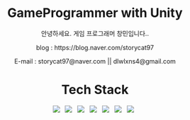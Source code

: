 <h1 align="center" >GameProgrammer with Unity</h1>
<p align="center">안녕하세요. 게임 프로그래머 창민입니다..
<p align="center">blog : https://blog.naver.com/storycat97
<p align="center">E-mail : storycat97@naver.com || dlwlxns4@gmail.com

 
<p align="center"><h1 align="center">Tech Stack</h1> </p>
<p align="center">
<img src="https://img.shields.io/badge/Unity-E34F26?style=flat-square&logo=unity&logoColor=white"/></a> &nbsp
<img src="https://img.shields.io/badge/CSharp-F7DF1E?style=flat-square&logo=csharp&logoColor=white"/></a> &nbsp 
<img src="https://img.shields.io/badge/C++-4479A1?style=flat-square&logo=c%2B%2B&logoColor=white"/></a> &nbsp 
<img src="https://img.shields.io/badge/JAVA-1572B6?style=flat-square&logo=java&logoColor=white"/></a> &nbsp
<img src="https://img.shields.io/badge/C-45A020?style=flat-square&logo=c&logoColor=white"/></a> &nbsp
<img src="https://img.shields.io/badge/Python-47A248?style=flat-square&logo=python&logoColor=white"/></a> &nbsp
<img src="https://img.shields.io/badge/MySQL-ff00ff?style=flat-square&logo=MySQL&logoColor=white"/></a> &nbsp 
<br>


<!--
**dlwlxns4/dlwlxns4** is a ✨ _special_ ✨ repository because its `README.md` (this file) appears on your GitHub profile.

Here are some ideas to get you started:

- 🔭 I’m currently working on ...
- 🌱 I’m currently learning ...
- 👯 I’m looking to collaborate on ...
- 🤔 I’m looking for help with ...
- 💬 Ask me about ...
- 📫 How to reach me: ...
- 😄 Pronouns: ...
- ⚡ Fun fact: ...
-->

